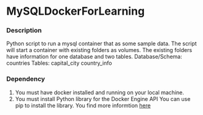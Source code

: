# MySQLDockerForLearning
### Description
Python script to run a mysql container that as some sample data. 
The script will start a container with existing folders as volumes. The existing folders have information for one database and two tables.
Database/Schema: countries
Tables:
  capital_city
  country_info
  
### Dependency
1. You must have docker installed and running on your local machine.
2. You must install Python library for the Docker Engine API
    You can use pip to install the library.
    You find more informtion [here](https://github.com/docker/docker-py)

